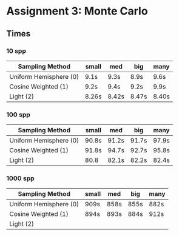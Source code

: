 # Assignment 3: Monte Carlo

## Times

### 10 spp

<div align="center">

| Sampling Method        | small | med   | big   | many  |
| ---------------------- | ----- | ----- | ----- | ----- |
| Uniform Hemisphere (0) | 9.1s  | 9.3s  | 8.9s  | 9.6s  |
| Cosine Weighted (1)    | 9.2s  | 9.4s  | 9.2s  | 9.9s  |
| Light (2)              | 8.26s | 8.42s | 8.47s | 8.40s |

</div>

### 100 spp

<div align="center">

| Sampling Method        | small | med   | big   | many  |
| ---------------------- | ----- | ----- | ----- | ----- |
| Uniform Hemisphere (0) | 90.8s | 91.2s | 91.7s | 97.9s |
| Cosine Weighted (1)    | 91.8s | 94.7s | 92.7s | 95.8s |
| Light (2)              | 80.8  | 82.1s | 82.2s | 82.4s |

</div>

### 1000 spp

<div align="center">

| Sampling Method        | small | med  | big  | many |
| ---------------------- | ----- | ---- | ---- | ---- |
| Uniform Hemisphere (0) | 909s  | 858s | 855s | 882s |
| Cosine Weighted (1)    | 894s  | 893s | 884s | 912s |
| Light (2)              |       |      |      |      |

</div>
